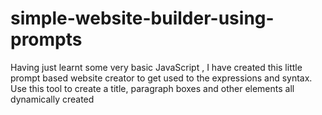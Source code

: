 # simple-website-builder-using-prompts
Having just learnt some very basic JavaScript , I have created this little prompt based website creator to get used to the expressions and syntax. Use this tool to create a title, paragraph boxes and other elements all dynamically created
